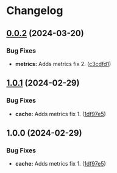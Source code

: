 # Changelog

## [0.0.2](https://github.com/coderkakarrot/go-pkg-monorepo-example/compare/metrics-v0.0.1...metrics-v0.0.2) (2024-03-20)


### Bug Fixes

* **metrics:** Adds metrics fix 2. ([c3cdfd1](https://github.com/coderkakarrot/go-pkg-monorepo-example/commit/c3cdfd10176f0524141834ebba6ab65a5f276f82))

## [1.0.1](https://github.com/coderkakarrot/go-pkg-monorepo-example/compare/v1.0.0...v1.0.1) (2024-02-29)


### Bug Fixes

* **cache:** Adds metrics fix 1. ([1df97e5](https://github.com/coderkakarrot/go-pkg-monorepo-example/commit/1df97e586e27b04c4882ff89d39a072da62aef81))

## 1.0.0 (2024-02-29)


### Bug Fixes

* **cache:** Adds metrics fix 1. ([1df97e5](https://github.com/coderkakarrot/go-pkg-monorepo-example/commit/1df97e586e27b04c4882ff89d39a072da62aef81))
